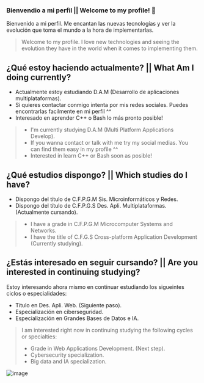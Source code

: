 ### Bienvendio a mi perfil || Welcome to my profile! 👋
  Bienvenido a mi perfil. Me encantan las nuevas tecnologías y ver la evolución que toma el mundo a la hora de implementarlas.
  
  >Welcome to my profile. I love new technologies and seeing the evolution they have in the world when it comes to implementing them.

## ¿Qué estoy haciendo actualmente? || What Am I doing currently?

* Actualmente estoy estudiando D.A.M (Desarrollo de aplicaciones multiplataformas).
* Si quieres contactar conmigo intenta por mis redes sociales. Puedes encontrarlas facilmente en mi perfil ^^
* Interesado en aprender C++ o Bash lo más pronto posible!

>* I'm currently studying D.A.M (Multi Platform Applications Develop).
>* If you wanna contact or talk with me try my social medias. You can find them easy in my profile ^^
>* Interested in learn C++ or Bash soon as posible! 

## ¿Qué estudios dispongo? || Which studies do I have?

  * Dispongo del título de C.F.P.G.M Sis. Microinformáticos y Redes.
  * Dispongo del título de C.F.P.G.S Des. Apli. Multiplataformas. (Actualmente cursando).

  >* I have a grade in C.F.P.G.M Microcomputer Systems and Networks.
  >* I have the title of C.F.G.S Cross-platform Application Development (Currently studying).

## ¿Estás interesado en seguir cursando? || Are you interested in continuing studying?

Estoy interesando ahora mismo en continuar estudiando los sigueintes ciclos o especialidades:

  * Título en Des. Apli. Web. (Siguiente paso).
  * Especialización en ciberseguridad.
  * Especialización en Grandes Bases de Datos e IA.

>I am interested right now in continuing studying the following cycles or specialties:
>* Grade in Web Applications Development. (Next step).
>* Cybersecurity specialization.
>* Big data and IA specialization.

![image](https://i.4cdn.org/w/1693792218185314.jpg)
